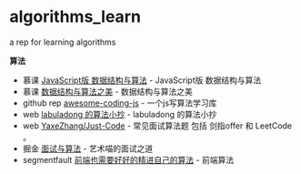 # algorithms_learn
a rep for learning algorithms

**算法**
* 慕课 [JavaScript版 数据结构与算法](https://coding.imooc.com/class/315.html) - JavaScript版 数据结构与算法
* 慕课 [数据结构与算法之美](https://time.geekbang.org/column/intro/126) - 数据结构与算法之美
* github rep [awesome-coding-js](https://github.com/ConardLi/awesome-coding-js) - 一个js写算法学习库
* web [labuladong 的算法小抄](https://labuladong.gitbook.io/algo/) - labuladong 的算法小抄
* web [YaxeZhang/Just-Code](https://github.com/YaxeZhang/Just-Code) - 常见面试算法题 包括 剑指offer 和 LeetCode 。
* 掘金 [面试与算法](https://juejin.im/post/6844904113302568973#heading-24) - 艺术喵的面试之道
* segmentfault [前端也需要好好的精进自己的算法](https://segmentfault.com/a/1190000015849882) - 前端算法